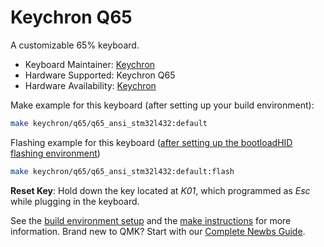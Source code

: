 # Keychron Q65

A customizable 65% keyboard.

* Keyboard Maintainer: [Keychron](https://github.com/keychron)
* Hardware Supported: Keychron Q65
* Hardware Availability: [Keychron](https://www.keychron.com)

Make example for this keyboard (after setting up your build environment):

```bash
make keychron/q65/q65_ansi_stm32l432:default
```

Flashing example for this keyboard ([after setting up the bootloadHID flashing environment](https://docs.qmk.fm/#/flashing_bootloadhid))

```bash
make keychron/q65/q65_ansi_stm32l432:default:flash
```

**Reset Key**: Hold down the key located at *K01*, which programmed as *Esc* while plugging in the keyboard.

See the [build environment setup](https://docs.qmk.fm/#/getting_started_build_tools) and the [make instructions](https://docs.qmk.fm/#/getting_started_make_guide) for more information. Brand new to QMK? Start with our [Complete Newbs Guide](https://docs.qmk.fm/#/newbs).
